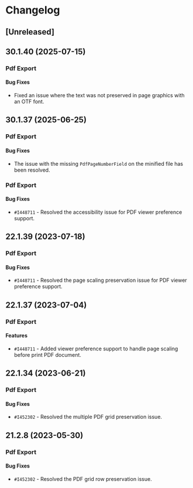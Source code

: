 # Changelog

## [Unreleased]

## 30.1.40 (2025-07-15)

### Pdf Export

#### Bug Fixes

- Fixed an issue where the text was not preserved in page graphics with an OTF font.

## 30.1.37 (2025-06-25)

### Pdf Export

#### Bug Fixes

- The issue with the missing `PdfPageNumberField` on the minified file has been resolved.

### Pdf Export

#### Bug Fixes

- `#I448711` - Resolved the accessibility issue for PDF viewer preference support.

## 22.1.39 (2023-07-18)

### Pdf Export

#### Bug Fixes

- `#I448711` - Resolved the page scaling preservation issue for PDF viewer preference support.

## 22.1.37 (2023-07-04)

### Pdf Export

#### Features

- `#I448711` - Added viewer preference support to handle page scaling before print PDF document.

## 22.1.34 (2023-06-21)

### Pdf Export

#### Bug Fixes

- `#I452302` - Resolved the multiple PDF grid preservation issue.

## 21.2.8 (2023-05-30)

### Pdf Export

#### Bug Fixes

- `#I452302` - Resolved the PDF grid row preservation issue.